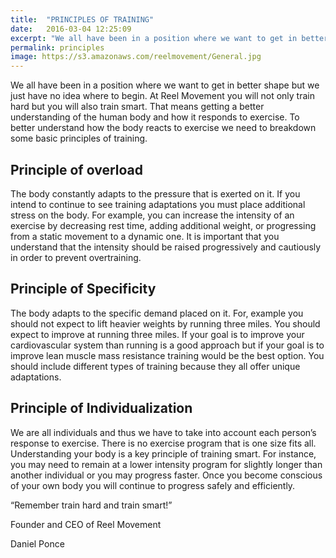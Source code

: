 ```yaml
---
title:  "PRINCIPLES OF TRAINING"
date:   2016-03-04 12:25:09
excerpt: "We all have been in a position where we want to get in better shape but we just have no idea where to begin ..."
permalink: principles
image: https://s3.amazonaws.com/reelmovement/General.jpg
---
```



<p>
We all have been in a position where we want to get in better shape but we just have no idea where to begin. At Reel Movement you will not only train hard but you will also train smart. That means getting a better understanding of the human body and how it responds to exercise. To better understand how the body reacts to exercise we need to breakdown some basic principles of training. 
</p>

<h2>Principle of overload </h2>

<p>
The body constantly adapts to the pressure that is exerted on it. If you intend to continue to see training adaptations you must place additional stress on the body. For example, you can increase the intensity of an exercise by decreasing rest time, adding additional weight, or progressing from a static movement to a dynamic one. It is important that you understand that the intensity should be raised progressively and cautiously in order to prevent overtraining.
</p>

<h2>Principle of Specificity</h2>

<p>
The body adapts to the specific demand placed on it. For, example you should not expect to lift heavier weights by running three miles. You should expect to improve at running three miles. If your goal is to improve your cardiovascular system than running is a good approach but if your goal is to improve lean muscle mass resistance training would be the best option. You should include different types of training because they all offer unique adaptations.
</p>

<h2>Principle of Individualization</h2>

<p>
We are all individuals and thus we have to take into account each person’s response to exercise. There is no exercise program that is one size fits all. Understanding your body is a key principle of training smart. For instance, you may need to remain at a lower intensity program for slightly longer than another individual or you may progress faster. Once you become conscious of your own body you will continue to progress safely and efficiently. 


“Remember train hard and train smart!”
</p>
Founder and CEO of Reel Movement
 
<span class="script"> Daniel Ponce </span>